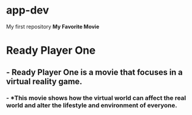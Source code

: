 # app-dev
My first repository
**My Favorite Movie**
# **Ready Player One**
## - Ready Player One is a movie that focuses in a virtual reality game.
### - *This movie shows how the virtual world can affect the real world and alter the lifestyle and environment of everyone.
